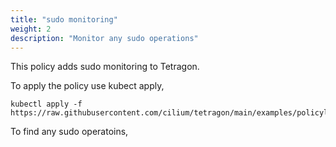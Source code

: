 ```yaml
---
title: "sudo monitoring"
weight: 2
description: "Monitor any sudo operations"
---
```


This policy adds sudo monitoring to Tetragon.

To apply the policy use kubect apply,

```shell-session
kubectl apply -f https://raw.githubusercontent.com/cilium/tetragon/main/examples/policylibrary/sudo.yaml
```

To find any sudo operatoins,

```shell-session

```
